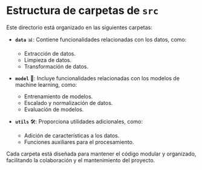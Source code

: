 # Estructura de carpetas de **`src`**

Este directorio está organizado en las siguientes carpetas:

- **`data`** 📊: Contiene funcionalidades relacionadas con los datos, como:
  - Extracción de datos.
  - Limpieza de datos.
  - Transformación de datos.

- **`model`** 🤖: Incluye funcionalidades relacionadas con los modelos de machine learning, como:
  - Entrenamiento de modelos.
  - Escalado y normalización de datos.
  - Evaluación de modelos.

- **`utils`** 🛠️: Proporciona utilidades adicionales, como:
  - Adición de características a los datos.
  - Funciones auxiliares para el procesamiento.

Cada carpeta está diseñada para mantener el código modular y organizado, facilitando la colaboración y el mantenimiento del proyecto.